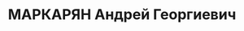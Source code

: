 ---
title: МАРКАРЯН Андрей Георгиевич
description: "армянин. Исключен из АКП(б).\n Работник Машиностроительного з-да им.\
  \ Буденного. Прож.: Аз.ССР, г.Баку.\n Арестован в 1937\n Приговор: ВК ВС СССР, 10.10.1937\
  \ - ВМН\n Расстрелян 11.10.1937\n Источники: Сталинский список от 03.10.1937 (Аз.ССР,\
  \ Кат.1)| Справка Шаумяновского РК АКП(б), февраль 1938| Определение ВКВС СССР 23.03.1956\
  \ (упоминание)."
---